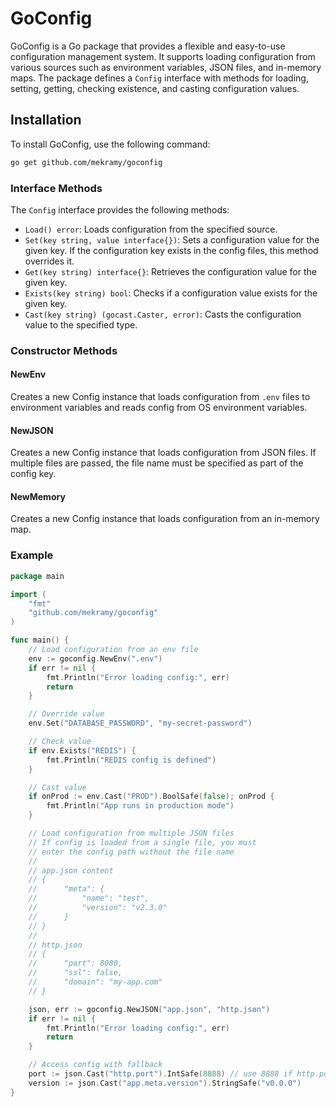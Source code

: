 # GoConfig

GoConfig is a Go package that provides a flexible and easy-to-use configuration management system. It supports loading configuration from various sources such as environment variables, JSON files, and in-memory maps. The package defines a `Config` interface with methods for loading, setting, getting, checking existence, and casting configuration values.

## Installation

To install GoConfig, use the following command:

```sh
go get github.com/mekramy/goconfig
```

### Interface Methods

The `Config` interface provides the following methods:

- `Load() error`: Loads configuration from the specified source.
- `Set(key string, value interface{})`: Sets a configuration value for the given key. If the configuration key exists in the config files, this method overrides it.
- `Get(key string) interface{}`: Retrieves the configuration value for the given key.
- `Exists(key string) bool`: Checks if a configuration value exists for the given key.
- `Cast(key string) (gocast.Caster, error)`: Casts the configuration value to the specified type.

### Constructor Methods

#### NewEnv

Creates a new Config instance that loads configuration from `.env` files to environment variables and reads config from OS environment variables.

#### NewJSON

Creates a new Config instance that loads configuration from JSON files. If multiple files are passed, the file name must be specified as part of the config key.

#### NewMemory

Creates a new Config instance that loads configuration from an in-memory map.

### Example

```go
package main

import (
    "fmt"
    "github.com/mekramy/goconfig"
)

func main() {
    // Load configuration from an env file
    env := goconfig.NewEnv(".env")
    if err != nil {
        fmt.Println("Error loading config:", err)
        return
    }

    // Override value
    env.Set("DATABASE_PASSWORD", "my-secret-password")

    // Check value
    if env.Exists("REDIS") {
        fmt.Println("REDIS config is defined")
    }

    // Cast value
    if onProd := env.Cast("PROD").BoolSafe(false); onProd {
        fmt.Println("App runs in production mode")
    }

    // Load configuration from multiple JSON files
    // If config is loaded from a single file, you must
    // enter the config path without the file name
    //
    // app.json content
    // {
    //      "meta": {
    //          "name": "test",
    //          "version": "v2.3.0"
    //      }
    // }
    //
    // http.json
    // {
    //      "port": 8080,
    //      "ssl": false,
    //      "domain": "my-app.com"
    // }

    json, err := goconfig.NewJSON("app.json", "http.json")
    if err != nil {
        fmt.Println("Error loading config:", err)
        return
    }

    // Access config with fallback
    port := json.Cast("http.port").IntSafe(8888) // use 8888 if http.port does not exist
    version := json.Cast("app.meta.version").StringSafe("v0.0.0")
}
```
